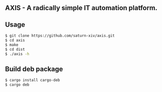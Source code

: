 AXIS - A radically simple IT automation platform.
---

## Usage

```bash
$ git clone https://github.com/saturn-xiv/axis.git
$ cd axis 
$ make
$ cd dist
$ ./axis -h
```

## Build deb package

```bash
$ cargo install cargo-deb
$ cargo deb
```